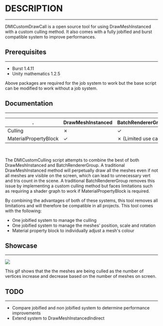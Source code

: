 # DESCRIPTION
_____________________________________________________

DMICustomDrawCall is a open source tool for using DrawMeshInstanced with a custom culling method. It also comes with a fully jobified and burst compatible system to improve performances.



## Prerequisites
_____________________________________________________

- Burst 1.4.11
- Unity mathematics 1.2.5

Above packages are required for the job system to work but the base script can be modified to work without a job system.


## Documentation
_____________________________________________________

.                     | DrawMeshInstanced  | BatchRendererGroup             | DMICustomDrawCall
 -------------        | -------------      | -------------                  | -------------
Culling               |  &cross;           | &check;                        | &check;
MaterialPropertyBlock |  &check;           | &cross; (Limited use case)     | &check;

<br />

The DMICustomCulling script attempts to combine the best of both DrawMeshInstanced and BatchRendererGroup. A traditional DrawMeshInstanced method will perpetually draw all the meshes even if not all meshes are visible on the screen, which can lead to unnecessary vert and tris count in the scene. A traditional BatchRendererGroup removes this issue by implementing a custom culling method but faces limitations such as requiring a shader graph to work if MaterialPropertyBlock is required.


By combining the advantages of both of these systems, this tool removes all limitations and will therefore be compatible in all projects. This tool comes with the following:

- One jobified system to manage the culling
- One jobified system to manage the meshes' position, scale and rotation
- Material property block to individually adjust a mesh's colour





## Showcase
_____________________________________________________

![](https://github.com/klazapp/DMICustomDrawCall-Jobified-/blob/main/Assets/GifShowCase/Showcase-1-Bounce.gif)


This gif shows that the the meshes are being culled as the number of vertices increase and decrease based on the number of meshes on screen.



## TODO
_____________________________________________________

- Compare jobified and non jobified system to determine performance improvements
- Extend system to DrawMeshInstancedIndirect
